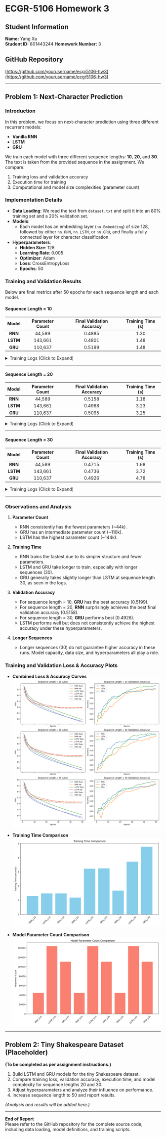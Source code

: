 # ECGR-5106 Homework 3

## Student Information
**Name:** Yang Xu  
**Student ID:** 801443244
**Homework Number:** 3  

## GitHub Repository
[https://github.com/yourusername/ecgr5106-hw3](https://github.com/yourusername/ecgr5106-hw3)

---

## Problem 1: Next-Character Prediction

### Introduction
In this problem, we focus on next-character prediction using three different recurrent models:
- **Vanilla RNN**  
- **LSTM**  
- **GRU**  

We train each model with three different sequence lengths: **10**, **20**, and **30**. The text is taken from the provided sequence in the assignment. We compare:
1. Training loss and validation accuracy  
2. Execution time for training  
3. Computational and model size complexities (parameter count)

### Implementation Details
- **Data Loading**: We read the text from `dataset.txt` and split it into an 80% training set and a 20% validation set.
- **Models**:
  - Each model has an embedding layer (`nn.Embedding`) of size 128, followed by either `nn.RNN`, `nn.LSTM`, or `nn.GRU`, and finally a fully connected layer for character classification.
- **Hyperparameters**:
  - **Hidden Size**: 128  
  - **Learning Rate**: 0.005  
  - **Optimizer**: Adam  
  - **Loss**: CrossEntropyLoss  
  - **Epochs**: 50  

### Training and Validation Results

Below are final metrics after 50 epochs for each sequence length and each model.

#### **Sequence Length = 10**

| Model | Parameter Count | Final Validation Accuracy | Training Time (s) |
|:-----:|:--------------:|:-------------------------:|:-----------------:|
| **RNN**  | 44,589   | 0.4885 | 1.30 |
| **LSTM** | 143,661 | 0.4801 | 1.48 |
| **GRU**  | 110,637 | 0.5199 | 1.48 |

<details>
<summary>Training Logs (Click to Expand)</summary>

Training RNN with sequence length = 10, Parameter count: 44589 Epoch 10/50, Loss: 2.2351, Val Loss: 2.3210, Val Acc: 0.3774 Epoch 20/50, Loss: 1.7527, Val Loss: 2.0845, Val Acc: 0.4214 Epoch 30/50, Loss: 1.3960, Val Loss: 1.9811, Val Acc: 0.4675 Epoch 40/50, Loss: 1.0824, Val Loss: 1.9556, Val Acc: 0.4780 Epoch 50/50, Loss: 0.7975, Val Loss: 1.9940, Val Acc: 0.4885 Training completed in 1.30 seconds

Training LSTM with sequence length = 10, Parameter count: 143661 Epoch 10/50, Loss: 2.5525, Val Loss: 2.4889, Val Acc: 0.2977 Epoch 20/50, Loss: 2.0455, Val Loss: 2.1755, Val Acc: 0.3941 Epoch 30/50, Loss: 1.6404, Val Loss: 2.0030, Val Acc: 0.4570 Epoch 40/50, Loss: 1.2815, Val Loss: 1.9370, Val Acc: 0.4759 Epoch 50/50, Loss: 0.9520, Val Loss: 1.9413, Val Acc: 0.4801 Training completed in 1.48 seconds

Training GRU with sequence length = 10, Parameter count: 110637 Epoch 10/50, Loss: 2.3763, Val Loss: 2.3461, Val Acc: 0.3543 Epoch 20/50, Loss: 1.8647, Val Loss: 2.0807, Val Acc: 0.4256 Epoch 30/50, Loss: 1.4398, Val Loss: 1.9471, Val Acc: 0.4843 Epoch 40/50, Loss: 1.0628, Val Loss: 1.9059, Val Acc: 0.5136 Epoch 50/50, Loss: 0.7276, Val Loss: 1.9642, Val Acc: 0.5199 Training completed in 1.48 seconds

</details>

---

#### **Sequence Length = 20**

| Model | Parameter Count | Final Validation Accuracy | Training Time (s) |
|:-----:|:--------------:|:-------------------------:|:-----------------:|
| **RNN**  | 44,589   | 0.5158 | 1.18 |
| **LSTM** | 143,661 | 0.4968 | 3.23 |
| **GRU**  | 110,637 | 0.5095 | 3.25 |

<details>
<summary>Training Logs (Click to Expand)</summary>

Training RNN with sequence length = 20, Parameter count: 44589 Epoch 10/50, Loss: 2.2314, Val Loss: 2.4080, Val Acc: 0.3726 Epoch 20/50, Loss: 1.7657, Val Loss: 2.1556, Val Acc: 0.4400 Epoch 30/50, Loss: 1.4241, Val Loss: 2.0409, Val Acc: 0.4589 Epoch 40/50, Loss: 1.1166, Val Loss: 1.9922, Val Acc: 0.4926 Epoch 50/50, Loss: 0.8333, Val Loss: 1.9995, Val Acc: 0.5158 Training completed in 1.18 seconds

Training LSTM with sequence length = 20, Parameter count: 143661 Epoch 10/50, Loss: 2.5153, Val Loss: 2.5869, Val Acc: 0.2779 Epoch 20/50, Loss: 2.0121, Val Loss: 2.2652, Val Acc: 0.3684 Epoch 30/50, Loss: 1.6237, Val Loss: 2.0967, Val Acc: 0.4295 Epoch 40/50, Loss: 1.2898, Val Loss: 2.0324, Val Acc: 0.4589 Epoch 50/50, Loss: 0.9856, Val Loss: 2.0165, Val Acc: 0.4968 Training completed in 3.23 seconds

Training GRU with sequence length = 20, Parameter count: 110637 Epoch 10/50, Loss: 2.3783, Val Loss: 2.5299, Val Acc: 0.2968 Epoch 20/50, Loss: 1.8855, Val Loss: 2.2087, Val Acc: 0.3874 Epoch 30/50, Loss: 1.4910, Val Loss: 2.0123, Val Acc: 0.4968 Epoch 40/50, Loss: 1.1338, Val Loss: 1.9327, Val Acc: 0.5116 Epoch 50/50, Loss: 0.8104, Val Loss: 1.9302, Val Acc: 0.5095 Training completed in 3.25 seconds

</details>

---

#### **Sequence Length = 30**

| Model | Parameter Count | Final Validation Accuracy | Training Time (s) |
|:-----:|:--------------:|:-------------------------:|:-----------------:|
| **RNN**  | 44,589   | 0.4715 | 1.68 |
| **LSTM** | 143,661 | 0.4736 | 3.72 |
| **GRU**  | 110,637 | 0.4926 | 4.78 |

<details>
<summary>Training Logs (Click to Expand)</summary>

Training RNN with sequence length = 30, Parameter count: 44589 Epoch 10/50, Loss: 2.2425, Val Loss: 2.4831, Val Acc: 0.3277 Epoch 20/50, Loss: 1.7770, Val Loss: 2.2735, Val Acc: 0.4017 Epoch 30/50, Loss: 1.4311, Val Loss: 2.1845, Val Acc: 0.4228 Epoch 40/50, Loss: 1.1297, Val Loss: 2.1834, Val Acc: 0.4440 Epoch 50/50, Loss: 0.8554, Val Loss: 2.2085, Val Acc: 0.4715 Training completed in 1.68 seconds

Training LSTM with sequence length = 30, Parameter count: 143661 Epoch 10/50, Loss: 2.5897, Val Loss: 2.6465, Val Acc: 0.2622 Epoch 20/50, Loss: 2.0817, Val Loss: 2.3477, Val Acc: 0.3636 Epoch 30/50, Loss: 1.6937, Val Loss: 2.1771, Val Acc: 0.4017 Epoch 40/50, Loss: 1.3579, Val Loss: 2.0731, Val Acc: 0.4355 Epoch 50/50, Loss: 1.0487, Val Loss: 2.0374, Val Acc: 0.4736 Training completed in 3.72 seconds

Training GRU with sequence length = 30, Parameter count: 110637 Epoch 10/50, Loss: 2.3400, Val Loss: 2.4679, Val Acc: 0.3044 Epoch 20/50, Loss: 1.8506, Val Loss: 2.2301, Val Acc: 0.3932 Epoch 30/50, Loss: 1.4442, Val Loss: 2.0753, Val Acc: 0.4334 Epoch 40/50, Loss: 1.0829, Val Loss: 2.0358, Val Acc: 0.4736 Epoch 50/50, Loss: 0.7630, Val Loss: 2.0699, Val Acc: 0.4926 Training completed in 4.78 seconds

</details>

---

### Observations and Analysis

1. **Parameter Count**  
   - RNN consistently has the fewest parameters (~44k).  
   - GRU has an intermediate parameter count (~110k).  
   - LSTM has the highest parameter count (~144k).  

2. **Training Time**  
   - RNN trains the fastest due to its simpler structure and fewer parameters.  
   - LSTM and GRU take longer to train, especially with longer sequences (30).  
   - GRU generally takes slightly longer than LSTM at sequence length 30, as seen in the logs.

3. **Validation Accuracy**  
   - For sequence length = 10, **GRU** has the best accuracy (0.5199).  
   - For sequence length = 20, **RNN** surprisingly achieves the best final validation accuracy (0.5158).  
   - For sequence length = 30, **GRU** performs best (0.4926).  
   - LSTM performs well but does not consistently achieve the highest accuracy under these hyperparameters.

4. **Longer Sequences**  
   - Longer sequences (30) do not guarantee higher accuracy in these runs. Model capacity, data size, and hyperparameters all play a role.

### Training and Validation Loss & Accuracy Plots
- **Combined Loss & Accuracy Curves**  
  ![Problem 1 Combined Plot](images/p1_result.png)

- **Training Time Comparison**  
  ![Training Time Bar Chart](images/p1_Training_Time_Comparison.png)

- **Model Parameter Count Comparison**  
  ![Parameter Count Bar Chart](images/p1_Model_Parameter_Count_Comparison.png)

---

## Problem 2: Tiny Shakespeare Dataset (Placeholder)
**(To be completed as per assignment instructions.)**

1. Build LSTM and GRU models for the tiny Shakespeare dataset.  
2. Compare training loss, validation accuracy, execution time, and model complexity for sequence lengths 20 and 30.  
3. Adjust hyperparameters and analyze their influence on performance.  
4. Increase sequence length to 50 and report results.

*(Analysis and results will be added here.)*

---

**End of Report**  
Please refer to the GitHub repository for the complete source code, including data loading, model definitions, and training scripts. 
